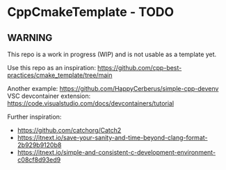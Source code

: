 # CppCmakeTemplate - TODO

## WARNING

This repo is a work in progress (WIP) and is not usable as a template yet.

Use this repo as an inspiration: https://github.com/cpp-best-practices/cmake_template/tree/main

Another example: https://github.com/HappyCerberus/simple-cpp-devenv
VSC devcontainer extension: https://code.visualstudio.com/docs/devcontainers/tutorial

Further inspiration:

- https://github.com/catchorg/Catch2
- https://itnext.io/save-your-sanity-and-time-beyond-clang-format-2b929b9120b8
- https://itnext.io/simple-and-consistent-c-development-environment-c08cf8d93ed9
